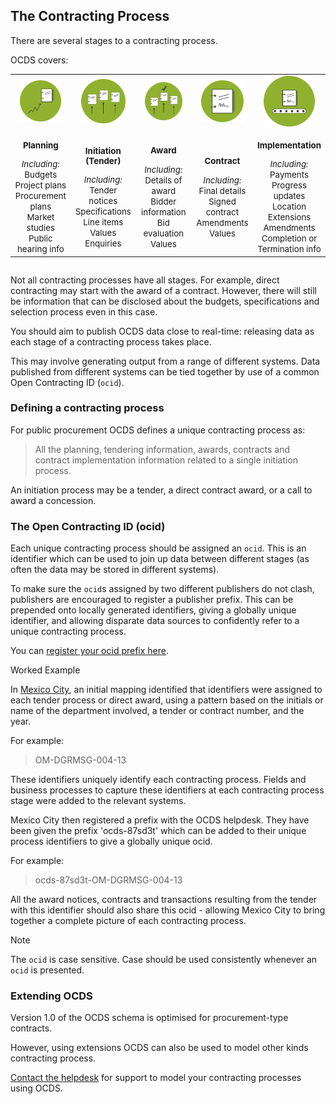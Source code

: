 ## The Contracting Process

There are several stages to a contracting process. 

OCDS covers:

<table style="margin-bottom:2em;">
    <tr>
        <td width="20%" align="center"><img src="../../../assets/green_planning.svg.png" width="80%"></td>
        <td width="20%" align="center"><img src="../../../assets/green_tendering.svg.png" width="80%"></td>
        <td width="20%" align="center"><img src="../../../assets/green_awarded.svg.png" width="80%"></td>
        <td width="20%" align="center"><img src="../../../assets/green_signed.svg.png" width="80%"></td>
        <td width="20%" align="center"><img src="../../../assets/green_implementation.svg.png" width="80%"></td>
    </tr>
    <tr>
        <td align="center"><span style="font-size:10pt;"><p><strong>Planning</strong></p><em>Including:</em><br/>Budgets<br/>Project plans<br/>Procurement plans<br/>Market studies<br/>Public hearing info</span></td>
        <td align="center"><span style="font-size:10pt;"><p><strong>Initiation (Tender)</strong></p><em>Including:</em><br/>Tender notices<br/>Specifications<br/>Line items<br/>Values<br/>Enquiries</span></td>
        <td align="center"><span style="font-size:10pt;"><p><strong>Award</strong></p><em>Including:</em><br/>Details of award<br/>Bidder information<br/>Bid evaluation<br/>Values</span></td>
        <td align="center"><span style="font-size:10pt;"><p><strong>Contract</strong></p><em>Including:</em><br/>Final details<br/>Signed contract<br/>Amendments<br/>Values</span></td>
        <td align="center"><span style="font-size:10pt;"><p><strong>Implementation</strong></p><em>Including:</em><br/>Payments<br/>Progress updates<br/>Location<br/>Extensions<br/>Amendments<br/>Completion or Termination info</span></td>
    </tr>
</table><div style="display:none;">
* ![Tender](../../../assets/green_tendering.svg.png)
* ![Award](../../../assets/green_awarded.svg.png)
* ![Contract](../../../assets/green_signed.svg.png)
* ![Implementation](../../../assets/green_implementation.svg.png)
</div>  


Not all contracting processes have all stages. For example, direct contracting may start with the award of a contract. However, there will still be information that can be disclosed about the budgets, specifications and selection process even in this case. 

You should aim to publish OCDS data close to real-time: releasing data as each stage of a contracting process takes place.

This may involve generating output from a range of different systems. Data published from different systems can be tied together by use of a common Open Contracting ID (```ocid```).

### Defining a contracting process

For public procurement OCDS defines a unique contracting process as:

> All the planning, tendering information, awards, contracts and contract implementation information related to a single initiation process.

An initiation process may be a tender, a direct contract award, or a call to award a concession. 

<!-- TODO: Worked example/Diagram -->

### The Open Contracting ID (ocid)

Each unique contracting process should be assigned an ```ocid```. This is an identifier which can be used to join up data between different stages (as often the data may be stored in different systems). 

To make sure the ```ocid```s assigned by two different publishers do not clash, publishers are encouraged to register a publisher prefix. This can be prepended onto locally generated identifiers, giving a globally unique identifier, and allowing disparate data sources to confidently refer to a unique contracting process. 

You can [register your ocid prefix here](../implementation/registration.md).

<div class="example hint" markdown=1>

<p class="first admonition-title">Worked Example</p>

In [Mexico City](http://www.contratosabiertos.cdmx.gob.mx/), an initial mapping identified that identifiers were assigned to each tender process or direct award, using a pattern based on the initials or name of the department involved, a tender or contract number, and the year. 

For example:

> OM-DGRMSG-004-13

These identifiers uniquely identify each contracting process. Fields and business processes to capture these identifiers at each contracting process stage were added to the relevant systems.

Mexico City then registered a prefix with the OCDS helpdesk. They have been given the prefix 'ocds-87sd3t' which can be added to their unique process identifiers to give a globally unique ocid. 

For example:

> ocds-87sd3t-OM-DGRMSG-004-13

All the award notices, contracts and transactions resulting from the tender with this identifier should also share this ocid - allowing Mexico City to bring together a complete picture of each contracting process.

</div>

<div class="warning" markdown=1>
    
<p class="first admonition-title">Note</p>
    
The ```ocid``` is case sensitive. Case should be used consistently whenever an ```ocid``` is presented.

</div>

### Extending OCDS

Version 1.0 of the OCDS schema is optimised for procurement-type contracts. 

However, using extensions OCDS can also be used to model other kinds contracting process. 

[Contact the helpdesk](../support/index.md) for support to model your contracting processes using OCDS.
